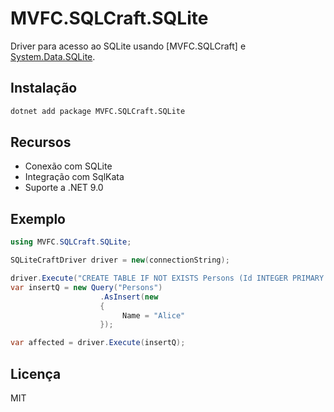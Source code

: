# MVFC.SQLCraft.SQLite

Driver para acesso ao SQLite usando [MVFC.SQLCraft] e [System.Data.SQLite](https://system.data.sqlite.org/home/doc/trunk/www/index.md).

## Instalação

```sh
dotnet add package MVFC.SQLCraft.SQLite
```

## Recursos

- Conexão com SQLite
- Integração com SqlKata
- Suporte a .NET 9.0

## Exemplo

```csharp
using MVFC.SQLCraft.SQLite;

SQLiteCraftDriver driver = new(connectionString);

driver.Execute("CREATE TABLE IF NOT EXISTS Persons (Id INTEGER PRIMARY KEY AUTOINCREMENT, Name TEXT NOT NULL);");
var insertQ = new Query("Persons")
                    .AsInsert(new 
                    {
                         Name = "Alice" 
                    });

var affected = driver.Execute(insertQ);

```

## Licença

MIT
